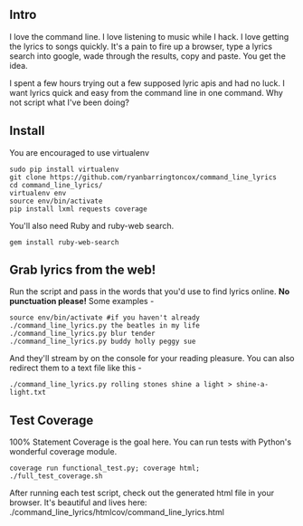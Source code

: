 ## Intro

I love the command line.  I love listening to music while I hack.  I love getting the lyrics to songs quickly.  It's a pain to fire up a browser, type a lyrics search into google, wade through the results, copy and paste.  You get the idea.

I spent a few hours trying out a few supposed lyric apis and had no luck.  I want lyrics quick and easy from the command line in one command.  Why not script what I've been doing?

## Install

You are encouraged to use virtualenv

    sudo pip install virtualenv
    git clone https://github.com/ryanbarringtoncox/command_line_lyrics
    cd command_line_lyrics/
    virtualenv env
    source env/bin/activate
    pip install lxml requests coverage

You'll also need Ruby and ruby-web search.

    gem install ruby-web-search

## Grab lyrics from the web! 

Run the script and pass in the words that you'd use to find lyrics online.  **No punctuation please!** Some examples -

    source env/bin/activate #if you haven't already
    ./command_line_lyrics.py the beatles in my life 
    ./command_line_lyrics.py blur tender
    ./command_line_lyrics.py buddy holly peggy sue 

And they'll stream by on the console for your reading pleasure.  You can also redirect them to a text file like this -

    ./command_line_lyrics.py rolling stones shine a light > shine-a-light.txt

## Test Coverage

100% Statement Coverage is the goal here.  You can run tests with Python's wonderful coverage module.

    coverage run functional_test.py; coverage html; 
    ./full_test_coverage.sh

After running each test script, check out the generated html file in your browser.  It's beautiful and lives here: ./command_line_lyrics/htmlcov/command_line_lyrics.html 

